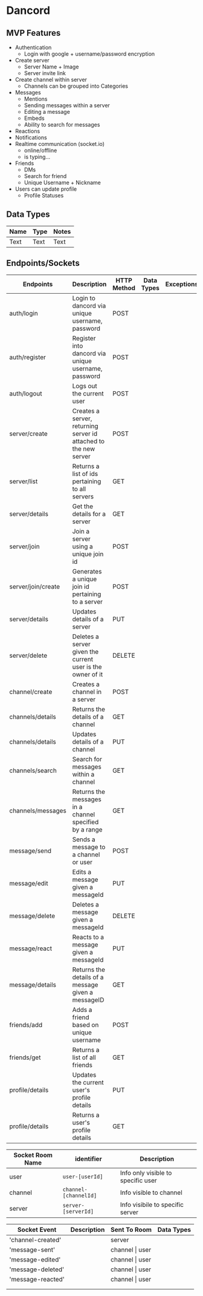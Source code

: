 # Dancord

## MVP Features
- Authentication
    - Login with google + username/password encryption
- Create server
    - Server Name + Image
    - Server invite link
- Create channel within server
    - Channels can be grouped into Categories
- Messages
    - Mentions
    - Sending messages within a server
    - Editing a message
    - Embeds
    - Ability to search for messages
- Reactions
- Notifications
- Realtime communication (socket.io)
    - online/offline
    - is typing...
- Friends
    - DMs
    - Search for friend 
    - Unique Username + Nickname
- Users can update profile
    - Profile Statuses



## Data Types
| Name    | Type  | Notes |
| -------- | -------- | -------- |
| Text     | Text     | Text     |



## Endpoints/Sockets
| Endpoints          | Description                                                      | HTTP Method | Data Types | Exceptions |
| ------------------ | ---------------------------------------------------------------- | ----------- | ---------- | ---------- |
| auth/login         | Login to dancord via unique username, password                   | POST        |            |            |
| auth/register      | Register into dancord via unique username, password              | POST        |            |            |
| auth/logout        | Logs out the current user                                        | POST        |            |            |
| server/create      | Creates a server, returning server id attached to the new server | POST        |            |            |
| server/list        | Returns a list of ids pertaining to all servers                  | GET         |            |            |
| server/details     | Get the details for a server                                     | GET         |            |            |
| server/join        | Join a server using a unique join id                             | POST        |            |            |
| server/join/create | Generates a unique join id pertaining to a server                | POST        |            |            |
| server/details     | Updates details of a server                                      | PUT         |            |            |
| server/delete      | Deletes a server given the current user is the owner of it       | DELETE      |            |            |
| channel/create     | Creates a channel in a server                                    | POST        |            |            |
| channels/details   | Returns the details of a channel                                 | GET         |            |            |
| channels/details   | Updates details of a channel                                     | PUT         |            |            |
| channels/search    | Search for messages within a channel                             | GET         |            |            |
| channels/messages  | Returns the messages in a channel specified by a range           | GET         |            |            |
| message/send       | Sends a message to a channel or user                             | POST        |            |            |
| message/edit       | Edits a message given a messageId                                | PUT         |            |            |
| message/delete     | Deletes a message given a messageId                              | DELETE      |            |            |
| message/react      | Reacts to a message given a messageId                            | PUT         |            |            |
| message/details    | Returns the details of a message given a messageID               | GET         |            |            |
| friends/add        | Adds a friend based on unique username                           | POST        |            |            |
| friends/get        | Returns a list of all friends                                    | GET        |            |            |
| profile/details    | Updates the current user's profile details                       | PUT         |            |            |
| profile/details    | Returns a user's profile details                                 | GET         |            |            |




| Socket Room Name    | identifier        | Description                         |
| ------- | --------------------- | ----------------------------------- |
| user    | `user-[userId]`       | Info only visible to specific user  |
| channel | `channel-[channelId]` | Info visible to channel             |
| server  | `server-[serverId]`   | Info visibile to specific server    |



| Socket Event      | Description | Sent To Room    | Data Types |
| ----------------- | ----------- | --------------- | ---------- |
| 'channel-created' |             | server          |            |
| 'message-sent'    |             | channel \| user |            |
| 'message-edited'  |             | channel \| user |            |
| 'message-deleted' |             | channel \| user |            |
| 'message-reacted' |             | channel \| user |            |
|                   |             |                 |            |
|                   |             |                 |            |